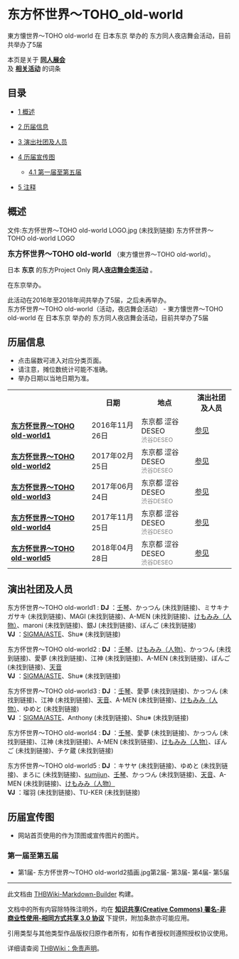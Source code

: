 # 东方怀世界～TOHO_old-world

<!-- source html: G:\repos\THBWiki-Markdown-Builder\THBWikiMarkdown\Temp\main\3\3a\ns0%3A%E4%B8%9C%E6%96%B9%E6%80%80%E4%B8%96%E7%95%8C%EF%BD%9ETOHO_old-world.html -->

東方懐世界～TOHO old-world 在 日本东京 举办的  东方同人夜店舞会活动，目前共举办了5届

本页是关于 **[同人展会](./同人展会.md#展会类活动)**   
及 **[相关活动](./相关活动.md)** 的词条

## 目录

- [1 概述](#概述)
- [2 历届信息](#历届信息)
- [3 演出社团及人员](#演出社团及人员)
- [4 历届宣传图](#历届宣传图)

  - [4.1 第一届至第五届](#第一届至第五届)



- [5 注释](#注释)





## 概述
文件:东方怀世界～TOHO old-world LOGO.jpg (未找到链接)  东方怀世界～TOHO old-world LOGO
  
<big> **东方怀世界～TOHO old-world** </big>（東方懐世界～TOHO old-world）。  
  
  
  
  
日本 **东京** 的东方Project Only **同人[夜店舞会类活动](./夜店舞会类活动.md#夜店舞会类活动)** 。  
  
在东京举办。  
  
  
此活动在2016年至2018年间共举办了5届，之后未再举办。  
东方怀世界～TOHO old-world（活动，夜店舞会活动） - 東方懐世界～TOHO old-world 在 日本东京 举办的  东方同人夜店舞会活动，目前共举办了5届

## 历届信息
- 点击届数可进入对应分类页面。
- 请注意，摊位数统计可能不准确。
- 举办日期以当地日期为准。


<table>
<tbody><tr><th> </th><th>日期</th><th>地点</th><th>演出社团及人员</th></tr>
<tr><td id="1"><b><a href="/展会作品列表?e=%E4%B8%9C%E6%96%B9%E6%80%80%E4%B8%96%E7%95%8C%EF%BD%9ETOHO+old-world%231">东方怀世界～TOHO old-world1</a></b></td><td id="ev-1">2016年11月26日</td><td>东京都 涩谷DESEO<br><small><span style="color:grey;">渋谷DESEO</span></small></td><td><a href="#第1届">参见</a></td></tr>
<tr><td id="2"><b><a href="/展会作品列表?e=%E4%B8%9C%E6%96%B9%E6%80%80%E4%B8%96%E7%95%8C%EF%BD%9ETOHO+old-world%232">东方怀世界～TOHO old-world2</a></b></td><td id="ev-2">2017年02月25日</td><td>东京都 涩谷DESEO<br><small><span style="color:grey;">渋谷DESEO</span></small></td><td><a href="#第2届">参见</a></td></tr>
<tr><td id="3"><b><a href="/展会作品列表?e=%E4%B8%9C%E6%96%B9%E6%80%80%E4%B8%96%E7%95%8C%EF%BD%9ETOHO+old-world%233">东方怀世界～TOHO old-world3</a></b></td><td id="ev-3">2017年06月24日</td><td>东京都 涩谷DESEO<br><small><span style="color:grey;">渋谷DESEO</span></small></td><td><a href="#第3届">参见</a></td></tr>
<tr><td id="4"><b><a href="/展会作品列表?e=%E4%B8%9C%E6%96%B9%E6%80%80%E4%B8%96%E7%95%8C%EF%BD%9ETOHO+old-world%234">东方怀世界～TOHO old-world4</a></b></td><td id="ev-4">2017年11月25日</td><td>东京都 涩谷DESEO<br><small><span style="color:grey;">渋谷DESEO</span></small></td><td><a href="#第4届">参见</a></td></tr>
<tr><td id="5"><b><a href="/展会作品列表?e=%E4%B8%9C%E6%96%B9%E6%80%80%E4%B8%96%E7%95%8C%EF%BD%9ETOHO+old-world%235">东方怀世界～TOHO old-world5</a></b></td><td id="ev-5">2018年04月28日</td><td>东京都 涩谷DESEO<br><small><span style="color:grey;">渋谷DESEO</span></small></td><td><a href="#第5届">参见</a></td></tr>
</tbody></table>



## 演出社团及人员
东方怀世界～TOHO old-world1
:  **DJ** ：[壬琴](./壬琴.md)、かっつん (未找到链接)、ミサキナガサキ (未找到链接)、MAGI (未找到链接)、A-MEN (未找到链接)、[けもみみ（人物）](./けもみみ.md)、maroni (未找到链接)、銀J (未找到链接)、ぼんご (未找到链接)  
 **VJ** ：[SIGMA/ASTE](./SIGMA／ASTE.md)、Shu※ (未找到链接)

东方怀世界～TOHO old-world2
:  **DJ** ：[壬琴](./壬琴.md)、[けもみみ（人物）](./けもみみ.md)、かっつん (未找到链接)、愛夢 (未找到链接)、江神 (未找到链接)、A-MEN (未找到链接)、ぼんご (未找到链接)、[天音](./天音.md)  
 **VJ** ：[SIGMA/ASTE](./SIGMA／ASTE.md)、Shu※ (未找到链接)

东方怀世界～TOHO old-world3
:  **DJ** ：[壬琴](./壬琴.md)、愛夢 (未找到链接)、かっつん (未找到链接)、江神 (未找到链接)、[天音](./天音.md)、A-MEN (未找到链接)、[けもみみ（人物）](./けもみみ.md)、ゆめと (未找到链接)  
 **VJ** ：[SIGMA/ASTE](./SIGMA／ASTE.md)、Anthony (未找到链接)、Shu※ (未找到链接)

东方怀世界～TOHO old-world4
:  **DJ** ：[壬琴](./壬琴.md)、愛夢 (未找到链接)、かっつん (未找到链接)、江神 (未找到链接)、A-MEN (未找到链接)、[けもみみ（人物）](./けもみみ.md)、ぼんご (未找到链接)、チケ蔵 (未找到链接)

东方怀世界～TOHO old-world5
:  **DJ** ：キサヤ (未找到链接)、ゆめと (未找到链接)、まろに (未找到链接)、[sumijun](./sumijun.md)、[壬琴](./壬琴.md)、かっつん (未找到链接)、[天音](./天音.md)、A-MEN (未找到链接)、[けもみみ（人物）](./けもみみ.md)  
 **VJ** ：瑠羽 (未找到链接)、TU-KER (未找到链接)


## 历届宣传图
- 网站首页使用的作为顶图或宣传图片的图片。


### 第一届至第五届
- [](./文件-东方怀世界～TOHO_old-world1插画.jpg.md)第1届- 东方怀世界～TOHO old-world2插画.jpg第2届- [](./文件-东方怀世界～TOHO_old-world3插画.jpg.md)第3届- [](./文件-东方怀世界～TOHO_old-world4插画.jpg.md)第4届- [](./文件-东方怀世界～TOHO_old-world5插画.jpg.md)第5届


  
  

  

  
  






---

此文档由 [THBWiki-Markdown-Builder](https://github.com/Delsin-Yu/THBWiki-Markdown-Builder) 构建。

文档中的所有内容除特殊注明外，均在 [**知识共享(Creative Commons) 署名-非商业性使用-相同方式共享 3.0 协议**](https://creativecommons.org/licenses/by-sa/3.0/deed.zh-hans) 下提供，附加条款亦可能应用。

引用类型与其他类型作品版权归原作者所有，如有作者授权则遵照授权协议使用。

详细请查阅 [THBWiki：免责声明](https://thbwiki.cc/THBWiki:%E5%85%8D%E8%B4%A3%E5%A3%B0%E6%98%8E)。

